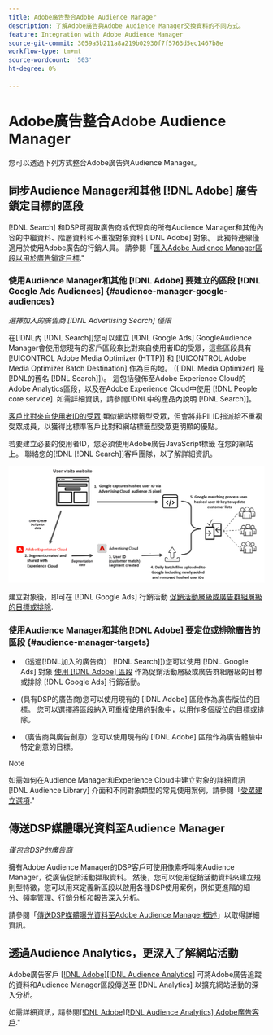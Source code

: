 ```yaml
---
title: Adobe廣告整合Adobe Audience Manager
description: 了解Adobe廣告與Adobe Audience Manager交換資料的不同方式。
feature: Integration with Adobe Audience Manager
source-git-commit: 3059a5b211a8a219b02930f7f5763d5ec1467b8e
workflow-type: tm+mt
source-wordcount: '503'
ht-degree: 0%

---
```


# Adobe廣告整合Adobe Audience Manager

您可以透過下列方式整合Adobe廣告與Audience Manager。

## 同步Audience Manager和其他 [!DNL Adobe] 廣告鎖定目標的區段

[!DNL Search] 和DSP可提取廣告商或代理商的所有Audience Manager和其他內容的中繼資料、階層資料和不重複對象資料 [!DNL Adobe] 對象。 此獨特連線僅適用於使用Adobe廣告的行銷人員。 請參閱「[匯入Adobe Audience Manager區段以用於廣告鎖定目標](/help/integrations/audience-manager/import-audiences.md).&quot;

### 使用Audience Manager和其他 [!DNL Adobe] 要建立的區段 [!DNL Google Ads Audiences] {#audience-manager-google-audiences}

*選擇加入的廣告商 [!DNL Advertising Search] 僅限*

在[!DNL內 [!DNL Search]]您可以建立 [!DNL Google Ads] GoogleAudience Manager會使用您現有的客戶區段來比對來自使用者ID的受眾，這些區段具有 [!UICONTROL Adobe Media Optimizer (HTTP)] 和 [!UICONTROL Adobe Media Optimizer Batch Destination] 作為目的地。 ([!DNL Media Optimizer] 是[!DNL的舊名 [!DNL Search]])。 這包括發佈至Adobe Experience Cloud的Adobe Analytics區段，以及在Adobe Experience Cloud中使用 [!DNL People core service]. 如需詳細資訊，請參閱[!DNL中的產品內說明 [!DNL Search]]。

[客戶比對來自使用者ID的受眾](https://support.google.com/google-ads/answer/9199250) 類似網站標籤型受眾，但會將非PII ID指派給不重複受眾成員，以獲得比標準客戶比對和網站標籤型受眾更明顯的優點。

若要建立必要的使用者ID，您必須使用Adobe廣告JavaScript標籤 <!-- with a user ID parameter -->在您的網站上。 聯絡您的[!DNL [!DNL Search]]客戶團隊，以了解詳細資訊。

![區段建立程式](/help/integrations/assets/ad_search_user_id_pic.png)

建立對象後，即可在 [!DNL Google Ads] 行銷活動 [促銷活動層級或廣告群組層級的目標或排除](#audience-manager-targets).

### 使用Audience Manager和其他 [!DNL Adobe] 要定位或排除廣告的區段 {#audience-manager-targets}

* （透過[!DNL加入的廣告商） [!DNL Search]])您可以使用 [!DNL Google Ads] 對象 [使用 [!DNL Adobe] 區段](#audience-manager-google-audiences) 作為促銷活動層級或廣告群組層級的目標或排除 [!DNL Google Ads] 行銷活動。

* (具有DSP的廣告商)您可以使用現有的 [!DNL Adobe] 區段作為廣告版位的目標。 您可以選擇將區段納入可重複使用的對象中，以用作多個版位的目標或排除。

* （廣告商與廣告創意）您可以使用現有的 [!DNL Adobe] 區段作為廣告體驗中特定創意的目標。

>[!NOTE]
>
>如需如何在Audience Manager和Experience Cloud中建立對象的詳細資訊 [!DNL Audience Library] 介面和不同對象類型的常見使用案例，請參閱「[受眾建立選項](https://experienceleague.adobe.com/docs/experience-cloud-kcs/kbarticles/KA-16471.html).&quot;

## 傳送DSP媒體曝光資料至Audience Manager

*僅包含DSP的廣告商*

擁有Adobe Audience Manager的DSP客戶可使用像素呼叫來Audience Manager，從廣告促銷活動擷取資料。 然後，您可以使用促銷活動資料來建立規則型特徵，您可以用來定義新區段以啟用各種DSP使用案例，例如更進階的細分、頻率管理、行銷分析和報告深入分析。

請參閱「[傳送DSP媒體曝光資料至Adobe Audience Manager概述](/help/integrations/audience-manager/media-data-integration/overview.md)」以取得詳細資訊。

## 透過Audience Analytics，更深入了解網站活動

Adobe廣告客戶 [[!DNL Adobe][!DNL Audience Analytics]](https://experienceleague.adobe.com/docs/analytics/integration/audience-analytics/mc-audiences-aam.html) 可將Adobe廣告追蹤的資料和Audience Manager區段傳送至 [!DNL Analytics] 以擴充網站活動的深入分析。

如需詳細資訊，請參閱[[!DNL Adobe][!DNL Audience Analytics] Adobe廣告客戶](/help/integrations/audience-manager/audience-analytics.md).&quot;
